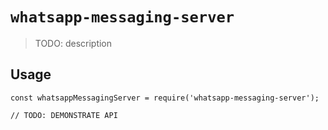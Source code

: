# `whatsapp-messaging-server`

> TODO: description

## Usage

```
const whatsappMessagingServer = require('whatsapp-messaging-server');

// TODO: DEMONSTRATE API
```

